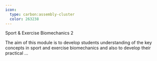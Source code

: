 ```yaml
---
icon:
  type: carbon:assembly-cluster
  color: 263238
---
```

Sport & Exercise Biomechanics 2

The aim of this module is to develop students understanding of the key concepts in sport and exercise biomechanics and also to develop their practical ... 
